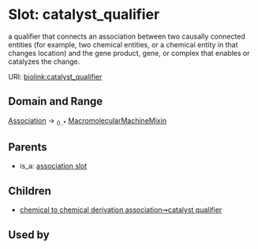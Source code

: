 
# Slot: catalyst_qualifier


a qualifier that connects an association between two causally connected entities (for example, two chemical entities, or a chemical entity in that changes location) and the gene product, gene, or complex that enables or catalyzes the change.

URI: [biolink:catalyst_qualifier](https://w3id.org/biolink/vocab/catalyst_qualifier)


## Domain and Range

[Association](Association.md) &#8594;  <sub>0..\*</sub> [MacromolecularMachineMixin](MacromolecularMachineMixin.md)

## Parents

 *  is_a: [association slot](association_slot.md)

## Children

 *  [chemical to chemical derivation association➞catalyst qualifier](chemical_to_chemical_derivation_association_catalyst_qualifier.md)

## Used by

